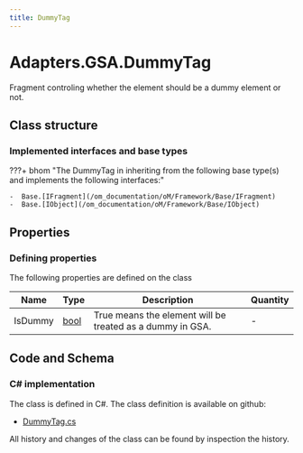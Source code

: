 ```yaml
---
title: DummyTag
---
```


# Adapters.GSA.DummyTag

Fragment controling whether the element should be a dummy element or not.

## Class structure

### Implemented interfaces and base types

???+ bhom "The DummyTag in inheriting from the following base type(s) and implements the following interfaces:"

    -  Base.[IFragment](/om_documentation/oM/Framework/Base/IFragment)
    -  Base.[IObject](/om_documentation/oM/Framework/Base/IObject)


## Properties



### Defining properties

The following properties are defined on the class

| Name             | Type             | Description      | Quantity         |
|------------------|------------------|------------------|------------------|
| IsDummy | [bool](https://learn.microsoft.com/en-us/dotnet/api/System.Boolean?view=netstandard-2.0) | True means the element will be treated as a dummy in GSA. | - |


## Code and Schema

### C# implementation

The class is defined in C#. The class definition is available on github:

- [DummyTag.cs](https://github.com/BHoM/GSA_Toolkit/blob/develop/GSA_oM/Fragments/DummyTag.cs)

All history and changes of the class can be found by inspection the history.
